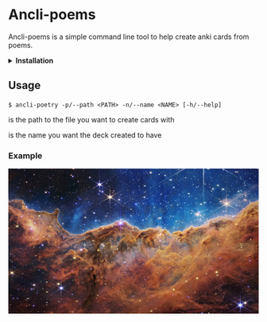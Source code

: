# Ancli-poems

Ancli-poems is a simple command line tool to help create anki cards from poems.

<details><summary><strong>Installation</strong></summary> 
<p> 

### Dependencies
#### *You will only need cargo and git for the installation process*

###Process

Git clone the repository and go into it

```console
$ git clone https://github.com/dazaisan99/ancli-poetry

$ cd ancli-poetry
```

Build the crate

```console
$ cargo build --release
```

Finally, move the executable in ```target/release``` to a directory in your path (e.g. /usr/bin/ for linux)
</p> 
</details>

## Usage

```console
$ ancli-poetry -p/--path <PATH> -n/--name <NAME> [-h/--help]
```

<PATH> is the path to the file you want to create cards with

<NAME> is the name you want the deck created to have

### Example
![Example](/example.png)